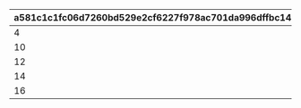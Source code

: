 |a581c1c1fc06d7260bd529e2cf6227f978ac701da996dffbc1457577f126bad7|11c22099d21a36b45b556930ff1c5e4eaaa3797319665becb309395c44baa275|3ec58e5a5bdced32fd182505cf138cc353a6859ff5c208195e55738c87440750|4e301e06442835306035111437647c6acf3d31c98e47f7f426a06c1b38d1b20c|ab3c05f1cee948098346d968bc8aa9aad93f539aee23b29acf8022e87f73455a|2ac31f7991e1a8f4c937bb55160ca60bcdcafd0252fa0ce661a2f821d5add280|c12c1d0b83211d763744201198b10a05d6c8f1db9483f1f0893147903e0f8237|0a274643fbb6cc179e0786963cc58a3d44da9e8b18c532fa7e47c8a143959564|
| --- | --- | --- | --- | --- | --- | --- | --- |
|4|1|100|0|440|400|4000|1|
|10|2|120|0|1100|1000|10000|2|
|12|3|140|0|1540|1400|14000|3|
|14|4|170|0|2200|2000|20000|4|
|16|5|200|0|2970|2700|27000|5|